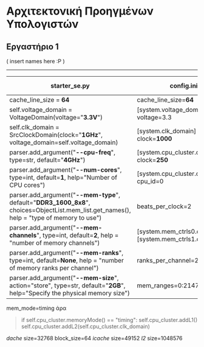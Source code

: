 # Αρχιτεκτονική Προηγμένων Υπολογιστών

## Εργαστήριο 1

( insert names here :P )

---

| starter_se.py | config.ini | Χαρακτηριστικά Συστήματος |
| --- | --- | --- |
| cache_line_size = **64** | cache_line_size=**64**
| self.voltage_domain = VoltageDomain(voltage="**3.3V**") | [system.voltage_domain] voltage=3.3 |
| self.clk_domain = SrcClockDomain(clock="**1GHz**", voltage_domain=self.voltage_domain) | [system.clk_domain] clock=**1000** |
| parser.add_argument("**--cpu-freq**", type=str, default="**4GHz**") | [system.cpu_cluster.clk_domain] clock=**250** |
| parser.add_argument("**--num-cores**", type=int, default=**1**, help="Number of CPU cores") | [system.cpu_cluster.cpus] cpu_id=0
| parser.add_argument("**--mem-type**", default="**DDR3_1600_8x8**", choices=ObjectList.mem_list.get_names(), help = "type of memory to use") | beats_per_clock=2 |
| parser.add_argument("**--mem-channels**", type=int, default=**2**, help = "number of memory channels") | [system.mem_ctrls0.dram] [system.mem_ctrls1.dram] |
| parser.add_argument("**--mem-ranks**", type=int, default=**None**, help = "number of memory ranks per channel") | ranks_per_channel=2 |
| parser.add_argument("**--mem-size**", action="store", type=str, default="**2GB**", help="Specify the physical memory size") | mem_ranges=0:2147483648 |

mem_mode=timing άρα
> if self.cpu_cluster.memoryMode() == "timing":
        self.cpu_cluster.addL1()
        self.cpu_cluster.addL2(self.cpu_cluster.clk_domain)

_dache_ size=32768
block_size=64
_icache_ size=49152
_l2_ size=1048576
